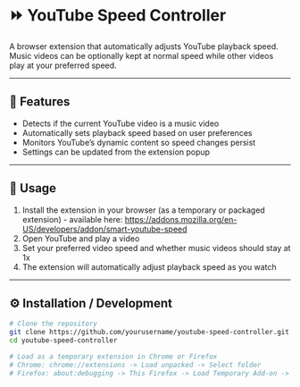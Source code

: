 # ⏩ YouTube Speed Controller

A browser extension that automatically adjusts YouTube playback speed.  
Music videos can be optionally kept at normal speed while other videos play at your preferred speed.  

---

## 🚀 Features

- Detects if the current YouTube video is a music video  
- Automatically sets playback speed based on user preferences  
- Monitors YouTube’s dynamic content so speed changes persist  
- Settings can be updated from the extension popup  

---

## 🧩 Usage

1. Install the extension in your browser (as a temporary or packaged extension) - available here: 
https://addons.mozilla.org/en-US/developers/addon/smart-youtube-speed  
2. Open YouTube and play a video  
3. Set your preferred video speed and whether music videos should stay at 1x  
4. The extension will automatically adjust playback speed as you watch  

---

## ⚙️ Installation / Development

```bash
# Clone the repository
git clone https://github.com/yourusername/youtube-speed-controller.git
cd youtube-speed-controller

# Load as a temporary extension in Chrome or Firefox
# Chrome: chrome://extensions -> Load unpacked -> Select folder
# Firefox: about:debugging -> This Firefox -> Load Temporary Add-on -> Select folder

